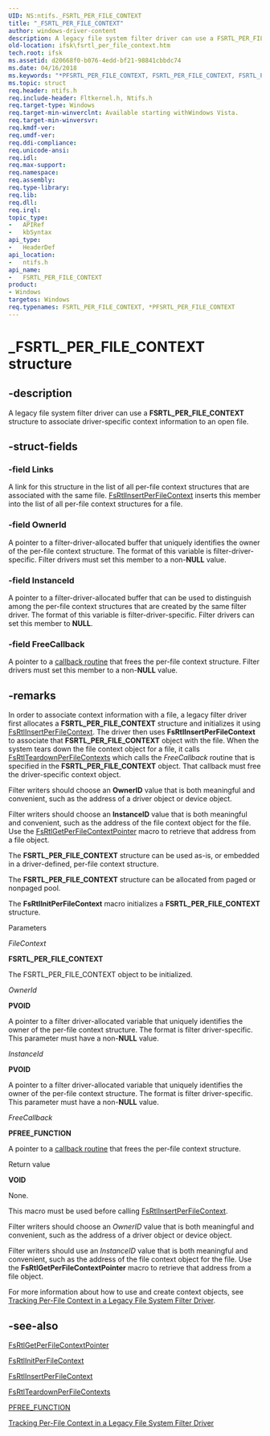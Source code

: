 ```yaml
---
UID: NS:ntifs._FSRTL_PER_FILE_CONTEXT
title: "_FSRTL_PER_FILE_CONTEXT"
author: windows-driver-content
description: A legacy file system filter driver can use a FSRTL_PER_FILE_CONTEXT structure to associate driver-specific context information to an open file.
old-location: ifsk\fsrtl_per_file_context.htm
tech.root: ifsk
ms.assetid: d20668f0-b076-4edd-bf21-98841cbbdc74
ms.date: 04/16/2018
ms.keywords: "*PFSRTL_PER_FILE_CONTEXT, FSRTL_PER_FILE_CONTEXT, FSRTL_PER_FILE_CONTEXT structure [Installable File System Drivers], PFSRTL_PER_FILE_CONTEXT, PFSRTL_PER_FILE_CONTEXT structure pointer [Installable File System Drivers], _FSRTL_PER_FILE_CONTEXT, contextstructures_329894da-4955-4f46-8fab-92e32f10ed0d.xml, ifsk.fsrtl_per_file_context, ntifs/FSRTL_PER_FILE_CONTEXT, ntifs/PFSRTL_PER_FILE_CONTEXT"
ms.topic: struct
req.header: ntifs.h
req.include-header: Fltkernel.h, Ntifs.h
req.target-type: Windows
req.target-min-winverclnt: Available starting withWindows Vista.
req.target-min-winversvr: 
req.kmdf-ver: 
req.umdf-ver: 
req.ddi-compliance: 
req.unicode-ansi: 
req.idl: 
req.max-support: 
req.namespace: 
req.assembly: 
req.type-library: 
req.lib: 
req.dll: 
req.irql: 
topic_type:
-	APIRef
-	kbSyntax
api_type:
-	HeaderDef
api_location:
-	ntifs.h
api_name:
-	FSRTL_PER_FILE_CONTEXT
product:
- Windows
targetos: Windows
req.typenames: FSRTL_PER_FILE_CONTEXT, *PFSRTL_PER_FILE_CONTEXT
---
```


# _FSRTL_PER_FILE_CONTEXT structure


## -description


A legacy file system filter driver can use a <b>FSRTL_PER_FILE_CONTEXT</b> structure to associate driver-specific context information to an open file.


## -struct-fields




### -field Links

A link for this structure in the list of all per-file context structures that are associated with the same file. <a href="https://msdn.microsoft.com/library/windows/hardware/ff546184">FsRtlInsertPerFileContext</a> inserts this member into the list of all per-file context structures for a file. 


### -field OwnerId

A pointer to a filter-driver-allocated buffer that uniquely identifies the owner of the per-file context structure. The format of this variable is filter-driver-specific.  Filter drivers must set this member to a non-<b>NULL</b> value. 


### -field InstanceId

A pointer to a filter-driver-allocated buffer that can be used to distinguish among the per-file context structures that are created by the same filter driver. The format of this variable is filter-driver-specific. Filter drivers can set this member to <b>NULL</b>.


### -field FreeCallback

A pointer to a <a href="https://msdn.microsoft.com/291b57d9-3bef-4acb-a571-86b67a03cd08">callback routine</a> that frees the per-file context structure. Filter drivers must set this member to a non-<b>NULL</b> value.


## -remarks



In order to associate context information with a file, a legacy filter driver first allocates a <b>FSRTL_PER_FILE_CONTEXT</b> structure and initializes it using <a href="https://msdn.microsoft.com/library/windows/hardware/ff546184">FsRtlInsertPerFileContext</a>. The driver then uses <b>FsRtlInsertPerFileContext</b> to associate that <b>FSRTL_PER_FILE_CONTEXT</b> object with the file. When the system tears down the file context object for a file, it calls <a href="https://msdn.microsoft.com/library/windows/hardware/ff547290">FsRtlTeardownPerFileContexts</a> which calls the <i>FreeCallback</i> routine that is specified in the <b>FSRTL_PER_FILE_CONTEXT</b> object. That callback must free the driver-specific context object.

Filter writers should choose an <b>OwnerID</b> value that is both meaningful and convenient, such as the address of a driver object or device object. 

Filter writers should choose an <b>InstanceID</b> value that is both meaningful and convenient, such as the address of the file context object for the file. Use the <a href="https://msdn.microsoft.com/library/windows/hardware/ff546051">FsRtlGetPerFileContextPointer</a> macro to retrieve that address from a file object.

The <b>FSRTL_PER_FILE_CONTEXT</b> structure can be used as-is, or embedded in a driver-defined, per-file context structure.

The <b>FSRTL_PER_FILE_CONTEXT</b> structure can be allocated from paged or nonpaged pool. 

The <b>FsRtlInitPerFileContext</b> macro initializes a <b>FSRTL_PER_FILE_CONTEXT</b> structure.

Parameters

<i>FileContext</i>

<b>FSRTL_PER_FILE_CONTEXT</b>

The FSRTL_PER_FILE_CONTEXT object to be initialized.

<i>OwnerId</i>

<b>PVOID</b>

A pointer to a filter driver-allocated variable that uniquely identifies the owner of the per-file context structure. The format is filter driver-specific. This parameter must have a non-<b>NULL</b> value.

<i>InstanceId</i>

<b>PVOID</b>

A pointer to a filter driver-allocated variable that uniquely identifies the owner of the per-file context structure. The format is filter driver-specific. This parameter must have a non-<b>NULL</b> value.

<i>FreeCallback</i>

<b>PFREE_FUNCTION</b>

A pointer to a <a href="https://msdn.microsoft.com/291b57d9-3bef-4acb-a571-86b67a03cd08">callback routine</a> that frees the per-file context structure. 

Return value

<b>VOID</b>

None.

This macro must be used before calling <a href="https://msdn.microsoft.com/library/windows/hardware/ff546184">FsRtlInsertPerFileContext</a>.

Filter writers should choose an <i>OwnerID</i> value that is both meaningful and convenient, such as the address of a driver object or device object. 

Filter writers should use an <i>InstanceID</i> value that is both meaningful and convenient, such as the address of the file context object for the file. Use the <b>FsRtlGetPerFileContextPointer</b> macro to retrieve that address from a file object.

For more information about how to use and create context objects, see <a href="https://msdn.microsoft.com/6be3ff10-47e4-47f5-8f15-88a80a16f451">Tracking Per-File Context in a Legacy File System Filter Driver</a>.




## -see-also




<a href="https://msdn.microsoft.com/library/windows/hardware/ff546051">FsRtlGetPerFileContextPointer</a>



<a href="https://msdn.microsoft.com/library/windows/hardware/ff546161">FsRtlInitPerFileContext</a>



<a href="https://msdn.microsoft.com/library/windows/hardware/ff546184">FsRtlInsertPerFileContext</a>



<a href="https://msdn.microsoft.com/library/windows/hardware/ff547290">FsRtlTeardownPerFileContexts</a>



<a href="https://msdn.microsoft.com/library/windows/hardware/ff551123">PFREE_FUNCTION</a>



<a href="https://msdn.microsoft.com/6be3ff10-47e4-47f5-8f15-88a80a16f451">Tracking Per-File Context in a Legacy File System Filter Driver</a>
 

 

